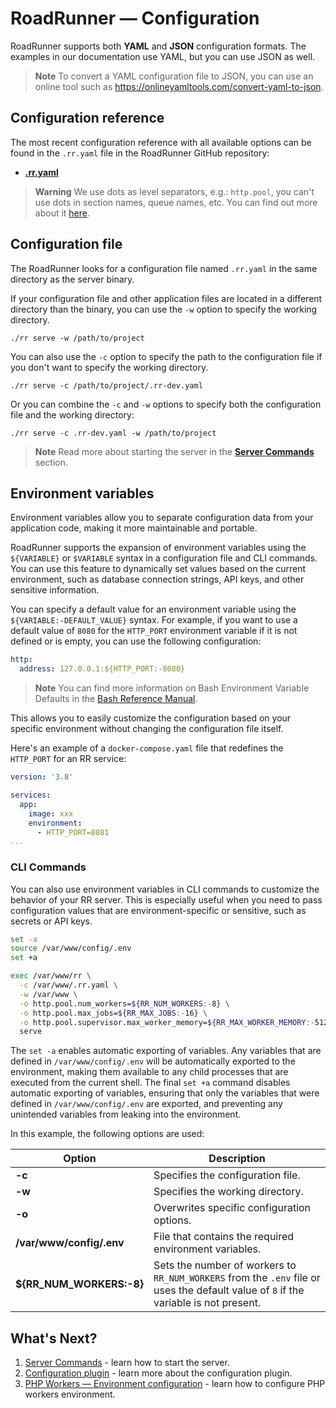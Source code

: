# RoadRunner — Configuration

RoadRunner supports both **YAML** and **JSON** configuration formats. The examples in our documentation use YAML, but
you can use JSON as well.

> **Note**
> To convert a YAML configuration file to JSON, you can use an online tool such
> as https://onlineyamltools.com/convert-yaml-to-json.

## Configuration reference

The most recent configuration reference with all available options can be found in the `.rr.yaml` file in the RoadRunner
GitHub repository:

- [**.rr.yaml**](https://github.com/roadrunner-server/roadrunner/blob/master/.rr.yaml)

> **Warning**
> We use dots as level separators, e.g.: `http.pool`, you can't use dots in section names, queue names,
> etc. You can find out more about it [here](https://github.com/roadrunner-server/roadrunner/issues/1529).

## Configuration file

The RoadRunner looks for a configuration file named `.rr.yaml` in the same directory as the server binary.

If your configuration file and other application files are located in a different directory than the binary, you can use
the `-w` option to specify the working directory.

```terminal
./rr serve -w /path/to/project
```

You can also use the `-c` option to specify the path to the configuration file if you don't want to specify the working
directory.

```terminal
./rr serve -c /path/to/project/.rr-dev.yaml
```

Or you can combine the `-c` and `-w` options to specify both the configuration file and the working directory:

```terminal
./rr serve -c .rr-dev.yaml -w /path/to/project
```

> **Note**
> Read more about starting the server in the [**Server Commands**](../app-server/cli.md) section.

## Environment variables

Environment variables allow you to separate configuration data from your application code, making it more maintainable
and portable.

RoadRunner supports the expansion of environment variables using the `${VARIABLE}` or `$VARIABLE` syntax in a
configuration file and CLI commands. You can use this feature to dynamically set values based on the current
environment, such as database connection strings, API keys, and other sensitive information.

You can specify a default value for an environment variable using the `${VARIABLE:-DEFAULT_VALUE}` syntax. For example,
if you want to use a default value of `8080` for the `HTTP_PORT` environment variable if it is not defined or is empty,
you can use the following configuration:

```yaml .rr.yaml
http:
  address: 127.0.0.1:${HTTP_PORT:-8080}
```

> **Note**
> You can find more information on Bash Environment Variable Defaults in
> the [Bash Reference Manual](https://www.gnu.org/software/bash/manual/bash.html#Shell-Parameter-Expansion).

This allows you to easily customize the configuration based on your specific environment without changing the
configuration file itself.

Here's an example of a `docker-compose.yaml` file that redefines the `HTTP_PORT` for an RR service:

```yaml docker-compose.yaml
version: '3.8'

services:
  app:
    image: xxx
    environment:
      - HTTP_PORT=8081
...
```

### CLI Commands

You can also use environment variables in CLI commands to customize the behavior of your RR server. This is especially
useful when you need to pass configuration values that are environment-specific or sensitive, such as secrets or API
keys.

```bash
set -a
source /var/www/config/.env
set +a

exec /var/www/rr \
  -c /var/www/.rr.yaml \
  -w /var/www \
  -o http.pool.num_workers=${RR_NUM_WORKERS:-8} \
  -o http.pool.max_jobs=${RR_MAX_JOBS:-16} \
  -o http.pool.supervisor.max_worker_memory=${RR_MAX_WORKER_MEMORY:-512}
  serve
```

The `set -a` enables automatic exporting of variables. Any variables that are defined in `/var/www/config/.env` will be 
automatically exported to the environment, making them available to any child processes that are executed from the 
current shell. The final `set +a` command disables automatic exporting of variables, ensuring that only the variables 
that were defined in `/var/www/config/.env` are exported, and preventing any unintended variables from leaking into the
environment.


In this example, the following options are used:

| Option                   | Description                                                                                                                          |
|--------------------------|--------------------------------------------------------------------------------------------------------------------------------------|
| **-c**                   | Specifies the configuration file.                                                                                                    |
| **-w**                   | Specifies the working directory.                                                                                                     |
| **-o**                   | Overwrites specific configuration options.                                                                                           |
| **/var/www/config/.env** | File that contains the required environment variables.                                                                               |
| **${RR_NUM_WORKERS:-8}** | Sets the number of workers to `RR_NUM_WORKERS` from the `.env` file or uses the default value of `8` if the variable is not present. |

## What's Next?

1. [Server Commands](../app-server/cli.md) - learn how to start the server.
2. [Configuration plugin](../plugins/config.md) - learn more about the configuration plugin.
3. [PHP Workers — Environment configuration](../php/environment.md) - learn how to configure PHP workers environment.